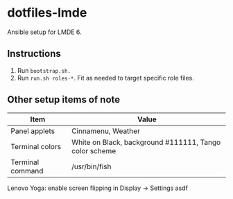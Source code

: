 # dotfiles-lmde
Ansible setup for LMDE 6.

## Instructions
1. Run `bootstrap.sh.`
2. Run `run.sh roles-*`. Fit as needed to target specific role files.

## Other setup items of note
| Item | Value |
| --- | --- |
| Panel applets | Cinnamenu, Weather |
| Terminal colors | White on Black, background #111111, Tango color scheme |
| Terminal command | /usr/bin/fish |

Lenovo Yoga: enable screen flipping in Display -> Settings
asdf
